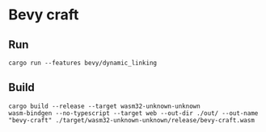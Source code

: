# Bevy craft

## Run

```shell
cargo run --features bevy/dynamic_linking
```

## Build

```shell
cargo build --release --target wasm32-unknown-unknown
wasm-bindgen --no-typescript --target web --out-dir ./out/ --out-name "bevy-craft" ./target/wasm32-unknown-unknown/release/bevy-craft.wasm
```
